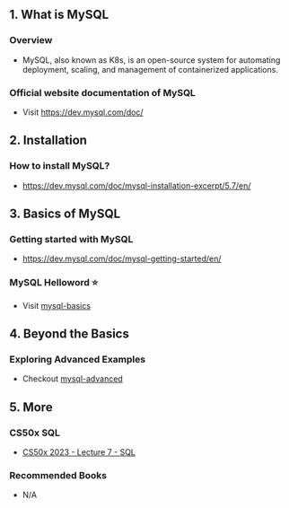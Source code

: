 ## 1. What is MySQL

### Overview

- MySQL, also known as K8s, is an open-source system for automating deployment, scaling, and management of containerized applications.

### Official website documentation of MySQL

- Visit https://dev.mysql.com/doc/

## 2. Installation

### How to install MySQL?

- https://dev.mysql.com/doc/mysql-installation-excerpt/5.7/en/

## 3. Basics of MySQL

### Getting started with MySQL

- https://dev.mysql.com/doc/mysql-getting-started/en/

### MySQL Helloword ⭐

- Visit [mysql-basics](./mysql-basics.md)

## 4. Beyond the Basics

### Exploring Advanced Examples

- Checkout [mysql-advanced](./mysql-advanced.md)

## 5. More

### CS50x SQL

- [CS50x 2023 - Lecture 7 - SQL](https://www.youtube.com/live/zrCLRC3Ci1c?si=yCsB6cSRY5FqyOXd)

### Recommended Books

- N/A
